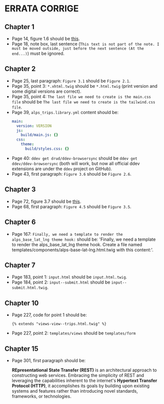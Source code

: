 # ERRATA CORRIGE

## Chapter 1

* Page 14, figure 1.6 should be [this](ERRATA/1.6.png).
* Page 18, note box, last sentence (`This text is not part of the note. I must be moved outside, just before the next sentence (At the end...)`) must be ignored. 

## Chapter 2

* Page 25, last paragraph: `Figure 3.1` should be `Figure 2.1`.
* Page 35, point 3: `*.xhtml.twig` should be `*.html.twig` (print version and some digital versions are correct).
* Page 35, point 4: `The last file we need to create is the main.css file` should be `The last file we need to create is the tailwind.css file`.
* Page 39, `alps_trips.library.yml` content should be:
  ```yml
  main:
    version: VERSION
    js:
      build/main.js: {}
    css:
      theme:
        build/styles.css: {}
  ```
* Page 40: `ddev get drud/ddev-browsersync` should be `ddev get ddev/ddev-browsersync` (both will work, but now all official ddev extensions are under the `ddev` project on GitHub).
* Page 43, first paragraph: `Figure 3.6` should be `Figure 2.6`.

## Chapter 3

* Page 72, figure 3.7 should be [this](ERRATA/3.7.png).
* Page 68, first paragraph: `Figure 4.5` should be `Figure 3.5`.

## Chapter 6

* Page 167: `Finally, we need a template to render the alps_base_lat_lng theme hook:` should be: 'Finally, we need a template to render the alps_base_lat_lng theme hook. Create a file named templates/components/alps-base-lat-lng.html.twig with this content:'.

## Chapter 7

* Page 183, point 1: `input.html` should be `input.html.twig`.
* Page 184, point 2: `input--submit.html` should be `input--submit.html.twig`.

## Chapter 10

* Page 227, code for point 1 should be:
  ```twig
  {% extends "views-view--trips.html.twig" %}
  ```
* Page 227, point 2: `templates/views` should be `templates/form`

## Chapter 15

* Page 301, first paragraph should be:
  
  **REpresentational State Transfer (REST)** is an architectural approach to constructing web services. Embracing the simplicity of REST and leveraging the capabilities inherent to the internet's **Hypertext Transfer Protocol (HTTP)**, it accomplishes its goals by building upon existing systems and features rather than introducing novel standards, frameworks, or technologies.
